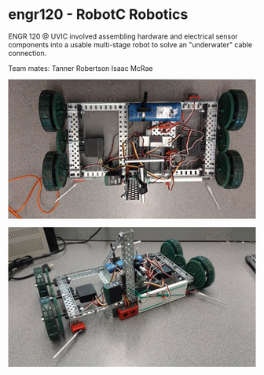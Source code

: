 # engr120 - RobotC Robotics
ENGR 120 @ UVIC involved assembling hardware and electrical sensor components into a usable multi-stage robot to solve an "underwater" cable connection.

Team mates:
Tanner Robertson
Isaac McRae

![robot!](IMAGE1.jpg)


![robot!](IMAGE2.jpg)
